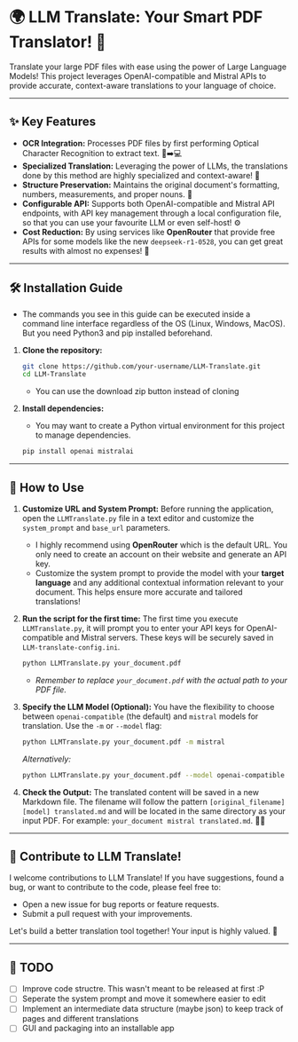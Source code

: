 # 🌍 LLM Translate: Your Smart PDF Translator! 🚀

Translate your large PDF files with ease using the power of Large Language Models! This project leverages OpenAI-compatible and Mistral APIs to provide accurate, context-aware translations to your language of choice.

---

## ✨ Key Features

* **OCR Integration:** Processes PDF files by first performing Optical Character Recognition to extract text. 📄➡️💻
* **Specialized Translation:** Leveraging the power of LLMs, the translations done by this method are highly specialized and context-aware! 🧠
* **Structure Preservation:** Maintains the original document's formatting, numbers, measurements, and proper nouns. 📏
* **Configurable API:** Supports both OpenAI-compatible and Mistral API endpoints, with API key management through a local configuration file, so that you can use your favourite LLM or even self-host! ⚙️
* **Cost Reduction:** By using services like **OpenRouter** that provide free APIs for some models like the new `deepseek-r1-0528`, you can get great results with almost no expenses! 🤑

---

## 🛠️ Installation Guide
  * The commands you see in this guide can be executed inside a command line interface regardless of the OS (Linux, Windows, MacOS). But you need Python3 and pip installed beforehand.

1.  **Clone the repository:**
    ```bash
    git clone https://github.com/your-username/LLM-Translate.git
    cd LLM-Translate
    ```
    * You can use the download zip button instead of cloning

2.  **Install dependencies:**
    * You may want to create a Python virtual environment for this project to manage dependencies.
    ```bash
    pip install openai mistralai
    ```

---

## 🚀 How to Use

1.  **Customize URL and System Prompt:**
    Before running the application, open the `LLMTranslate.py` file in a text editor and customize the `system_prompt` and `base_url` parameters.

    * I highly recommend using **OpenRouter** which is the default URL. You only need to create an account on their website and generate an API key.
    * Customize the system prompt to provide the model with your **target language** and any additional contextual information relevant to your document. This helps ensure more accurate and tailored translations!

2.  **Run the script for the first time:**
    The first time you execute `LLMTranslate.py`, it will prompt you to enter your API keys for OpenAI-compatible and Mistral servers. These keys will be securely saved in `LLM-translate-config.ini`.

    ```bash
    python LLMTranslate.py your_document.pdf
    ```

    * *Remember to replace `your_document.pdf` with the actual path to your PDF file.*

3.  **Specify the LLM Model (Optional):**
    You have the flexibility to choose between `openai-compatible` (the default) and `mistral` models for translation. Use the `-m` or `--model` flag:

    ```bash
    python LLMTranslate.py your_document.pdf -m mistral
    ```

    *Alternatively:*

    ```bash
    python LLMTranslate.py your_document.pdf --model openai-compatible
    ```

4.  **Check the Output:**
    The translated content will be saved in a new Markdown file. The filename will follow the pattern `[original_filename] [model] translated.md` and will be located in the same directory as your input PDF. For example: `your_document mistral translated.md`. 📄✨

---

## 🤝 Contribute to LLM Translate!

I welcome contributions to LLM Translate! If you have suggestions, found a bug, or want to contribute to the code, please feel free to:

* Open a new issue for bug reports or feature requests.
* Submit a pull request with your improvements.

Let's build a better translation tool together! Your input is highly valued. 🎉

---

## 📝 TODO

* [ ] Improve code structre. This wasn't meant to be released at first :P
* [ ] Seperate the system prompt and move it somewhere easier to edit
* [ ] Implement an intermediate data structure (maybe json) to keep track of pages and different translations
* [ ] GUI and packaging into an installable app
